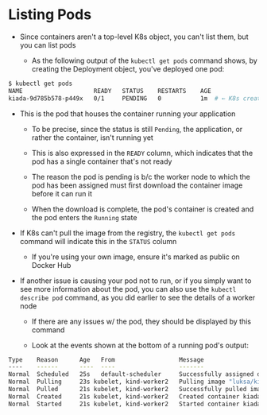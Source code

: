 # Listing Pods

* Since containers aren't a top-level K8s object, you can't list them, but you can list pods

  * As the following output of the `kubectl get pods` command shows, by creating the Deployment object, you've deployed one pod:

```zsh
$ kubectl get pods
NAME                    READY   STATUS    RESTARTS    AGE
kiada-9d785b578-p449x   0/1     PENDING   0           1m  # ← K8s created this pod from the Deployment object.
```

* This is the pod that houses the container running your application

  * To be precise, since the status is still `Pending`, the application, or rather the container, isn't running yet

  * This is also expressed in the `READY` column, which indicates that the pod has a single container that's not ready

  * The reason the pod is pending is b/c the worker node to which the pod has been assigned must first download the container image before it can run it

  * When the download is complete, the pod's container is created and the pod enters the `Running` state

* If K8s can't pull the image from the registry, the `kubectl get pods` command will indicate this in the `STATUS` column

  * If you're using your own image, ensure it's marked as public on Docker Hub

* If another issue is causing your pod not to run, or if you simply want to see more information about the pod, you can also use the `kubectl describe pod` command, as you did earlier to see the details of a worker node

  * If there are any issues w/ the pod, they should be displayed by this command

  * Look at the events shown at the bottom of a running pod's output:

```zsh
Type    Reason      Age   From                  Message
----    ------      ----  ----                  -------
Normal  Scheduled   25s   default-scheduler     Successfully assigned default/kiada-9d785b578-p449x to kind-worker2
Normal  Pulling     23s kubelet, kind-worker2   Pulling image "luksa/kiada:0.1"
Normal  Pulled      21s kubelet, kind-worker2   Successfully pulled image
Normal  Created     21s kubelet, kind-worker2   Created container kiada
Normal  Started     21s kubelet, kind-worker2   Started container kiada
```
